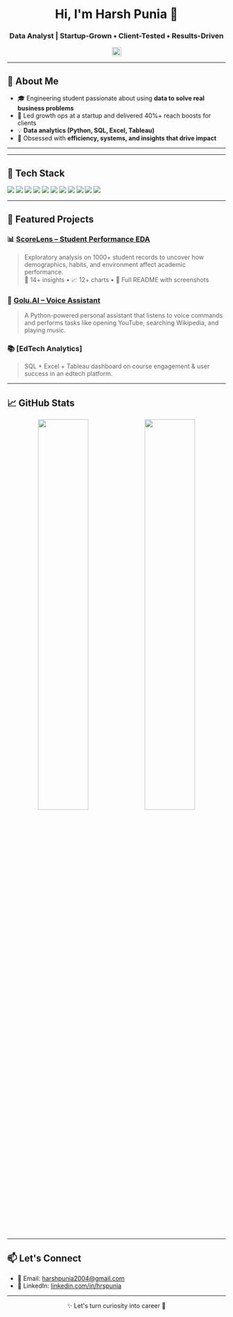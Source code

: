 <h1 align="center"> Hi, I'm Harsh Punia 👋</h1>
<h3 align="center"> Data Analyst | Startup-Grown • Client-Tested • Results-Driven</h3>

<p align="center">
  <img src="https://media.licdn.com/dms/image/v2/D5603AQFK8zfqbc0LuQ/profile-displayphoto-shrink_800_800/B56ZZKU58aGoAg-/0/1745003716835?e=1757548800&v=beta&t=fU4Yqvo0HcmSvFtlgleWSV6K6bykyY1BngfHQ8jjDkA  " height="21"  width = "21" />
</p>

---

## 📜 About Me

- 🎓 Engineering student passionate about using **data to solve real business problems**
- 🚀 Led growth ops at a startup and delivered 40%+ reach boosts for clients  
- 💡 **Data analytics (Python, SQL, Excel, Tableau)**  
- 🧠 Obsessed with **efficiency, systems, and insights that drive impact**

---


---


## 🧰 Tech Stack

<p align="left">
  <img src="https://img.shields.io/badge/Python-3776AB?style=for-the-badge&logo=python&logoColor=white" />
  <img src="https://img.shields.io/badge/MySQL-005E87?style=for-the-badge&logo=mysql&logoColor=white" />
  <img src="https://img.shields.io/badge/Excel-217346?style=for-the-badge&logo=microsoft-excel&logoColor=white" />
  <img src="https://img.shields.io/badge/Tableau-E97627?style=for-the-badge&logo=tableau&logoColor=white" />
  <img src="https://img.shields.io/badge/Power%20BI-F2C811?style=for-the-badge&logo=powerbi&logoColor=black" />
  <img src="https://img.shields.io/badge/Pandas-150458?style=for-the-badge&logo=pandas&logoColor=white" />
  <img src="https://img.shields.io/badge/NumPy-013243?style=for-the-badge&logo=numpy&logoColor=white" />
  <img src="https://img.shields.io/badge/Matplotlib-11557C?style=for-the-badge&logo=plotly&logoColor=white" />
  <img src="https://img.shields.io/badge/Seaborn-46A2F1?style=for-the-badge&logo=python&logoColor=white" />
  <img src="https://img.shields.io/badge/Jupyter-F37626?style=for-the-badge&logo=jupyter&logoColor=white" />
  <img src="https://img.shields.io/badge/Git-F05032?style=for-the-badge&logo=git&logoColor=white" />
</p>


---

## 🚀 Featured Projects

### 📊 [ScoreLens – Student Performance EDA](https://github.com/hrspunia/ScoreLens)
> Exploratory analysis on 1000+ student records to uncover how demographics, habits, and environment affect academic performance.  
> 🧠 14+ insights • 📈 12+ charts • 📘 Full README with screenshots

### 🧠 [Golu.AI – Voice Assistant](https://github.com/hrspunia/Golu.AI)
> A Python-powered personal assistant that listens to voice commands and performs tasks like opening YouTube, searching Wikipedia, and playing music.

### 📚 [EdTech Analytics]
> SQL + Excel + Tableau dashboard on course engagement & user success in an edtech platform.

---

## 📈 GitHub Stats

<p align="center">
  <img width="48%" src="https://github-readme-stats.vercel.app/api?username=hrspunia&show_icons=true&theme=radical" />
  <img width="48%" src="https://github-readme-streak-stats.herokuapp.com/?user=hrspunia&theme=radical" />
</p>

---

## 📫 Let's Connect

- 📧 Email: harshpunia2004@gmail.com  
- 💼 LinkedIn: [linkedin.com/in/hrspunia](https://linkedin.com/in/hrspunia)  

---

<p align="center">✨ Let's turn curiosity into career 🚀</p>


